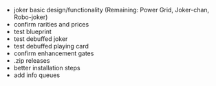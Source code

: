 -   joker basic design/functionality (Remaining: Power Grid, Joker-chan, Robo-joker)
-   confirm rarities and prices
-   test blueprint
-   test debuffed joker
-   test debuffed playing card
-   confirm enhancement gates
-   .zip releases
-   better installation steps
-   add info queues
